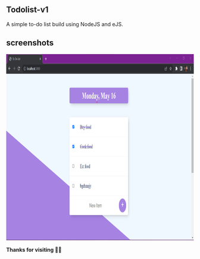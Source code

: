## Todolist-v1

A simple to-do list build using NodeJS and eJS. 

## screenshots
<img src="https://github.com/saniasingh/todolistv1/blob/main/screenshots/Screenshot%202022-05-16%20145920.png" height= 500/>

**Thanks for visiting 💚🤗**

